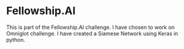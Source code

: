 # Fellowship.AI

This is part of the Fellowship.AI challenge. I have chosen to work on Omniglot challenge.
I have created a Siamese Network using Keras in python.


